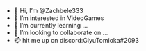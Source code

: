 - 👋 Hi, I’m @Zachbele333
- 👀 I’m interested in VideoGames
- 🌱 I’m currently learning ...
- 💞️ I’m looking to collaborate on ...
- 📫 hit me up on discord:GiyuTomioka#2093

<!---
Zachbele333/Zachbele333 is a ✨ special ✨ repository because its `README.md` (this file) appears on your GitHub profile.
You can click the Preview link to take a look at your changes.
--->
